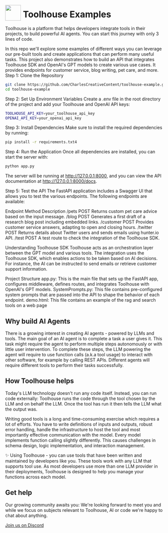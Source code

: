 
# <img src="https://framerusercontent.com/images/xDisAjh26hdfRjOto5SnUUWvsEQ.svg?scale-down-to=64" width="50" style="position: relative; top: 10px">  Toolhouse Examples
Toolhouse is a platform that helps developers integrate tools in their projects, to build powerful AI agents. 
You can start this journey with only 3 lines of code.

In this repo we'll explore some examples of different ways you can leverage our pre-built tools and create applications that can perform many useful tasks. This project also demonstrates how to build an API that integrates Toolhouse SDK and OpenAI's GPT models to create various use cases. It provides endpoints for customer service, blog writing, pet care, and more.
Step 1: Clone the Repository
```bash
git clone https://github.com/CharlesCreativeContent/toolhouse-example.git
cd toolhouse-example
```

Step 2: Set Up Environment Variables
Create a .env file in the root directory of the project and add your Toolhouse and OpenAI API keys:
```bash
TOOLHOUSE_API_KEY=your_toolhouse_api_key
OPENAI_API_KEY=your_openai_api_key
```

Step 3: Install Dependencies
Make sure to install the required dependencies by running:
```bash
pip install -r requirements.txt4
```

Step 4: Run the Application
Once all dependencies are installed, you can start the server with:

```bash
python app.py
```

The server will be running at http://127.0.0.1:8000, and you can view the API documentation at http://127.0.0.1:8000/docs.

Step 5: Test the API
The FastAPI application includes a Swagger UI that allows you to test the various endpoints. The following endpoints are available:

Endpoint	Method	Description
/pets	POST	Returns custom pet care advice based on the input message.
/blog	POST	Generates a first draft of a research blog post including embedded links.
/customer	POST	Provides customer service answers, adapting to open and closing hours.
/twitter	POST	Returns details about Twitter users and sends emails using hunter.io API.
/test	POST	A test route to check the integration of the Toolhouse SDK.

Understanding Toolhouse SDK
Toolhouse acts as an orchestration layer between the GPT model and various tools. The integration uses the Toolhouse SDK, which enables actions to be taken based on AI decisions. For instance, the AI can be instructed to send emails or retrieve customer support information.

Project Structure
app.py: This is the main file that sets up the FastAPI app, configures middleware, defines routes, and integrates Toolhouse with OpenAI's GPT models.
SystemPrompts.py: This file contains pre-configured system prompts that are passed into the API to shape the behavior of each endpoint.
demo.html: This file contains an example of the rag and search tools on a web page

## Why build AI Agents
There is a growing interest in creating AI agents - powered by LLMs and tools. The main goal of an AI agent is to complete a task a user gives it. This task might require the agent to perform multiple steps autonomously or with little user intervention. To complete these steps, the LLM powering the agent will require to use function calls (a.k.a tool usage) to interact with other  software, for example by calling REST APIs.
Different agents will require different tools to perform their tasks successfully.

## How Toolhouse helps
Today's LLM technology doesn't run any code itself. Instead, you can run code externally: Toolhouse runs the code through the tool chosen by the LLM and on behalf the LLM. Once the tool has run it then tells the LLM what the output was.

Writing good tools is a long and time-consuming exercise which requires a lot of efforts. You have to write definitions of inputs and outputs, robust error handling, handle the infrastructure to host the tool and most importantly effective communication with the model. Every model implements function calling slightly differently. This causes challenges in schema design, logic implementation, and interaction management.

✨ Using Toolhouse - you can use tools that have been written and maintained by developers like you. These tools work with any LLM that supports tool use. As most developers use more than one LLM provider in their deployments, Toolhouse is designed to help you manage your functions across each model.

## Get help
Our growing community awaits you: We're looking forward to meet you and while we focus on subjects relevant to Toolhouse, AI or code we're happy to chat about anything.

[Join us on Discord](https://discord.gg/xPvyBxhHtu)



